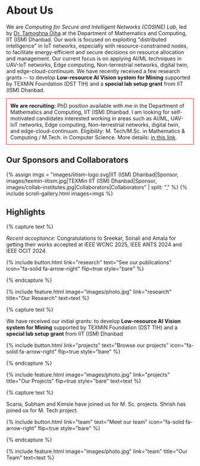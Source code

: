 ---
---

# About Us

We are _Computing for Secure and Intelligent Networks (COSINE) Lab_, led by [Dr. Tamoghna Ojha](https://people.iitism.ac.in/~tamoghnaojha/) at the Department of Mathematics and Computing, IIT (ISM) Dhanbad. Our work is focused on exploiting "distributed intelligence" in IoT networks, especially with resource-constrained nodes, to facilitate energy-efficient and secure decisions on resource allocation and management. Our current focus is on applying AI/ML techniques in UAV-IoT networks, Edge computing, Non-terrestrial networks, digital twin, and edge-cloud-continuum. We have recently received a few research grants -- to develop **Low-resource AI Vision system for Mining** supported by TEXMiN Foundation (DST TIH) and a **special lab setup grant** from IIT (ISM) Dhanbad. 


<div style="border: 1px solid red; padding: 10px;">
<b>We are recruiting:</b> PhD position available with me in the Department of Mathematics and Computing, IIT (ISM) Dhanbad. I am looking for self-motivated candidates interested working in areas such as AI/ML, UAV-IoT networks, Edge computing, Non-terrestrial networks, digital twin, and edge-cloud-continuum. Eligibility: M. Tech/M.Sc. in Mathematics & Computing / M.Tech. in Computer Science. More details: <a href=">https://admission.iitism.ac.in/index.php/admission/phd/add_phd/home"> in this link</a>.
</div>

## Our Sponsors and Collaborators

{% assign imgs = "images/iitism-logo.svg|IIT (ISM) Dhanbad|Sponsor, images/texmin-iitism.jpg|TEXMin IIT (ISM) Dhanbad|Sponsor, images/collab-institutes.jpg|Collaborators|Collaborators" | split: "," %}
{% include scroll-gallery.html images=imgs %}

## Highlights

{% capture text %}

*Recent acceptance:* Congratulations to Sreekar, Sonali and Amala for getting their works accepted at IEEE WCNC 2025, IEEE ANTS 2024 and IEEE OCIT 2024.

{%
  include button.html
  link="research"
  text="See our publications"
  icon="fa-solid fa-arrow-right"
  flip=true
  style="bare"
%}

{% endcapture %}

{%
  include feature.html
  image="images/photo.jpg"
  link="research"
  title="Our Research"
  text=text
%}

{% capture text %}

We have received our initial grants: to develop **Low-resource AI Vision system for Mining** supported by TEXMiN Foundation (DST TIH) and a **special lab setup grant** from IIT (ISM) Dhanbad

{%
  include button.html
  link="projects"
  text="Browse our projects"
  icon="fa-solid fa-arrow-right"
  flip=true
  style="bare"
%}

{% endcapture %}

{%
  include feature.html
  image="images/photo.jpg"
  link="projects"
  title="Our Projects"
  flip=true
  style="bare"
  text=text
%}

{% capture text %}

Scaria, Subham and Kimsie have joined us for M. Sc. projects. Shrish has joined us for M. Tech project.

{%
  include button.html
  link="team"
  text="Meet our team"
  icon="fa-solid fa-arrow-right"
  flip=true
  style="bare"
%}

{% endcapture %}

{%
  include feature.html
  image="images/photo.jpg"
  link="team"
  title="Our Team"
  text=text
%}
